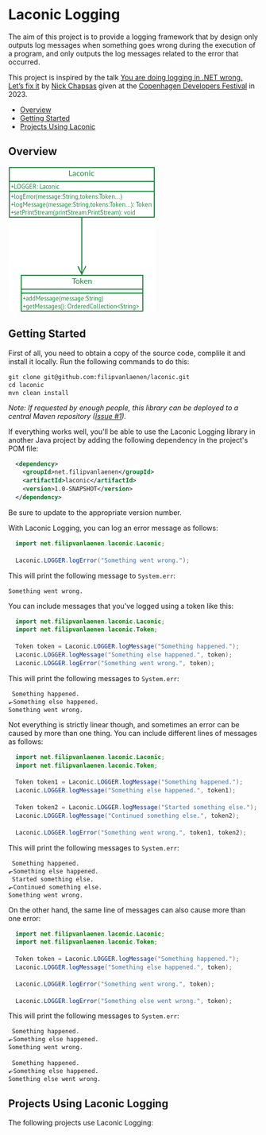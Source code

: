 # Laconic Logging

The aim of this project is to provide a logging framework that by design only outputs log messages when something goes
wrong during the execution of a program, and only outputs the log messages related to the error that occurred.

This project is inspired by the talk
[You are doing logging in .NET wrong. Let’s fix it](https://www.youtube.com/watch?v=Aih9AESZEmo) by
[Nick Chapsas](https://x.com/nickchapsas) given at the [Copenhagen Developers Festival](https://cphdevfest.com/fest) in
2023.

* [Overview](#overview)
* [Getting Started](#getting-started)
* [Projects Using Laconic](#projects-using-laconic)

## Overview

![Overview](Overview.png)

## Getting Started

First of all, you need to obtain a copy of the source code, complile it and install it locally. Run the following
commands to do this:

```
git clone git@github.com:filipvanlaenen/laconic.git
cd laconic
mvn clean install
```

*Note: If requested by enough people, this library can be deployed to a central Maven repository
([Issue #1](https://github.com/filipvanlaenen/laconic/issues/1)).*

If everything works well, you'll be able to use the Laconic Logging library in another Java project by adding the
following dependency in the project's POM file:

```xml
  <dependency>
    <groupId>net.filipvanlaenen</groupId>
    <artifactId>laconic</artifactId>
    <version>1.0-SNAPSHOT</version>
  </dependency>
```

Be sure to update to the appropriate version number.

With Laconic Logging, you can log an error message as follows:

```java
  import net.filipvanlaenen.laconic.Laconic;

  Laconic.LOGGER.logError("Something went wrong."); 
```

This will print the following message to `System.err`:

```
Something went wrong.
```

You can include messages that you've logged using a token like this:

```java
  import net.filipvanlaenen.laconic.Laconic;
  import net.filipvanlaenen.laconic.Token;

  Token token = Laconic.LOGGER.logMessage("Something happened.");
  Laconic.LOGGER.logMessage("Something else happened.", token);
  Laconic.LOGGER.logError("Something went wrong.", token);
```

This will print the following messages to `System.err`:

```
 Something happened.
⬐Something else happened.
Something went wrong.
```

Not everything is strictly linear though, and sometimes an error can be caused by more than one thing. You can include
different lines of messages as follows:

```java
  import net.filipvanlaenen.laconic.Laconic;
  import net.filipvanlaenen.laconic.Token;

  Token token1 = Laconic.LOGGER.logMessage("Something happened.");
  Laconic.LOGGER.logMessage("Something else happened.", token1);

  Token token2 = Laconic.LOGGER.logMessage("Started something else.");
  Laconic.LOGGER.logMessage("Continued something else.", token2);
  
  Laconic.LOGGER.logError("Something went wrong.", token1, token2);
```

This will print the following messages to `System.err`:

```
 Something happened.
⬐Something else happened.
 Started something else.
⬐Continued something else.
Something went wrong.
```

On the other hand, the same line of messages can also cause more than one error:

```java
  import net.filipvanlaenen.laconic.Laconic;
  import net.filipvanlaenen.laconic.Token;

  Token token = Laconic.LOGGER.logMessage("Something happened.");
  Laconic.LOGGER.logMessage("Something else happened.", token);
 
  Laconic.LOGGER.logError("Something went wrong.", token);

  Laconic.LOGGER.logError("Something else went wrong.", token);
```

This will print the following messages to `System.err`:

```
 Something happened.
⬐Something else happened.
Something went wrong.

 Something happened.
⬐Something else happened.
Something else went wrong.
```

## Projects Using Laconic Logging

The following projects use Laconic Logging:
